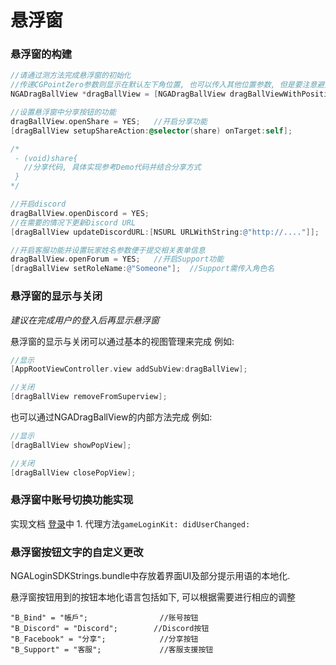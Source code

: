 # 悬浮窗

### 悬浮窗的构建

```objectivec
//请通过测方法完成悬浮窗的初始化    
//传递CGPointZero参数则显示在默认左下角位置, 也可以传入其他位置参数, 但是要注意避开iPhone的刘海区域
NGADragBallView *dragBallView = [NGADragBallView dragBallViewWithPosition:CGPointZero];

//设置悬浮窗中分享按钮的功能
dragBallView.openShare = YES;   //开启分享功能
[dragBallView setupShareAction:@selector(share) onTarget:self];

/*
 - (void)share{
   //分享代码, 具体实现参考Demo代码并结合分享方式
 }
*/

//开启discord
dragBallView.openDiscord = YES; 
//在需要的情况下更新Discord URL
[dragBallView updateDiscordURL:[NSURL URLWithString:@"http://...."]];

//开启客服功能并设置玩家姓名参数便于提交相关表单信息
dragBallView.openForum = YES;   //开启Support功能
[dragBallView setRoleName:@"Someone"];  //Support需传入角色名
```



### 悬浮窗的显示与关闭

*建议在完成用户的登入后再显示悬浮窗*

悬浮窗的显示与关闭可以通过基本的视图管理来完成
例如: 

```objectivec
//显示
[AppRootViewController.view addSubView:dragBallView];

//关闭
[dragBallView removeFromSuperview];
```



也可以通过NGADragBallView的内部方法完成
例如: 

```objectivec
//显示
[dragBallView showPopView];

//关闭
[dragBallView closePopView];
```



### 悬浮窗中账号切换功能实现

实现文档 [登录](deng-lu.md)中 1. 代理方法`gameLoginKit: didUserChanged:`



### 悬浮窗按钮文字的自定义更改

NGALoginSDKStrings.bundle中存放着界面UI及部分提示用语的本地化.

悬浮窗按钮用到的按钮本地化语言包括如下, 可以根据需要进行相应的调整

```
"B_Bind" = "帳戶";  				//账号按钮
"B_Discord" = "Discord";		//Discord按钮
"B_Facebook" = "分享";			//分享按钮
"B_Support" = "客服";				//客服支援按钮
```

